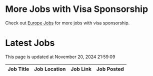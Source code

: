 # More Jobs with Visa Sponsorship

Check out [Europe Jobs](https://github.com/sureshparimi/europejobs#latest-jobs) for more jobs with visa sponsorship.

# Latest Jobs

This page is updated at November 20, 2024 21:59:09

| Job Title | Job Location | Job Link | Job Posted |
| --- | --- | --- | --- |
